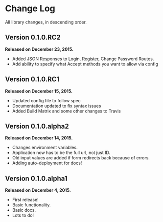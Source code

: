 Change Log
==========

All library changes, in descending order.

Version 0.1.0.RC2
--------------------

**Released on December 23, 2015.**

- Added JSON Responses to Login, Register, Change Password Routes.
- Add ability to specify what Accept methods you want to allow via config


Version 0.1.0.RC1
--------------------

**Released on December 15, 2015.**

- Updated config file to follow spec
- Documentation updated to fix syntax issues
- Added Build Matrix and some other changes to Travis


Version 0.1.0.alpha2
--------------------

**Released on December 14, 2015.**

- Changes environment variables.
- Application now has to be the full url, not just ID.
- Old input values are added if form redirects back because of errors.
- Adding auto-deployment for docs!

Version 0.1.0.alpha1
--------------------

**Released on December 4, 2015.**

- First release!
- Basic functionality.
- Basic docs.
- Lots to do!
